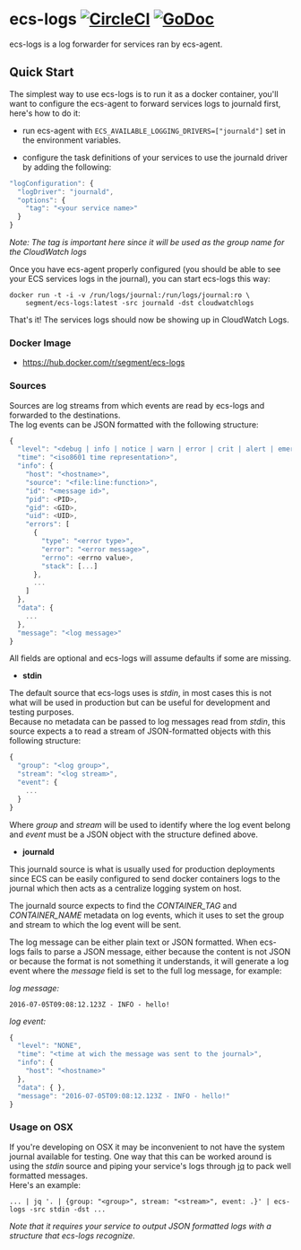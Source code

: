 # ecs-logs [![CircleCI](https://circleci.com/gh/segmentio/ecs-logs.svg?style=shield)](https://circleci.com/gh/segmentio/ecs-logs) [![GoDoc](https://godoc.org/github.com/segmentio/ecs-logs?status.svg)](https://godoc.org/github.com/segmentio/ecs-logs)

ecs-logs is a log forwarder for services ran by ecs-agent.

## Quick Start

The simplest way to use ecs-logs is to run it as a docker container, you'll want
to configure the ecs-agent to forward services logs to journald first, here's
how to do it:

- run ecs-agent with `ECS_AVAILABLE_LOGGING_DRIVERS=["journald"]` set in the
environment variables.

- configure the task definitions of your services to use the journald driver by
adding the following:
```js
"logConfiguration": {
  "logDriver": "journald",
  "options": {
    "tag": "<your service name>"
  }
}
```
*Note: The tag is important here since it will be used as the group name for the
CloudWatch logs*

Once you have ecs-agent properly configured (you should be able to see your ECS
services logs in the journal), you can start ecs-logs this way:
```
docker run -t -i -v /run/logs/journal:/run/logs/journal:ro \
    segment/ecs-logs:latest -src journald -dst cloudwatchlogs
```
That's it! The services logs should now be showing up in CloudWatch Logs.

### Docker Image

- https://hub.docker.com/r/segment/ecs-logs

### Sources

Sources are log streams from which events are read by ecs-logs and forwarded to
the destinations.  
The log events can be JSON formatted with the following structure:
```js
{
  "level": "<debug | info | notice | warn | error | crit | alert | emerg>",
  "time": "<iso8601 time representation>",
  "info": {
    "host": "<hostname>",
    "source": "<file:line:function>",
    "id": "<message id>",
    "pid": <PID>,
    "gid": <GID>,
    "uid": <UID>,
    "errors": [
      {
        "type": "<error type>",
        "error": "<error message>",
        "errno": <errno value>,
        "stack": [...]
      },
      ...
    ]
  },
  "data": {
    ...
  },
  "message": "<log message>"
}
```
All fields are optional and ecs-logs will assume defaults if some are missing.

- **stdin**

The default source that ecs-logs uses is *stdin*, in most cases this is not what
will be used in production but can be useful for development and testing
purposes.  
Because no metadata can be passed to log messages read from *stdin*, this source
expects a to read a stream of JSON-formatted objects with this following
structure:
```js
{
  "group": "<log group>",
  "stream": "<log stream>",
  "event": {
    ...
  }
}
```
Where *group* and *stream* will be used to identify where the log event belong
and *event* must be a JSON object with the structure defined above.

- **journald**

This journald source is what is usually used for production deployments since
ECS can be easily configured to send docker containers logs to the journal which
then acts as a centralize logging system on host.

The journald source expects to find the *CONTAINER_TAG* and *CONTAINER_NAME*
metadata on log events, which it uses to set the group and stream to which the
log event will be sent.

The log message can be either plain text or JSON formatted. When ecs-logs fails
to parse a JSON message, either because the content is not JSON or because the
format is not something it understands, it will generate a log event where the
*message* field is set to the full log message, for example:

*log message:*
```
2016-07-05T09:08:12.123Z - INFO - hello!
```
*log event:*
```js
{
  "level": "NONE",
  "time": "<time at wich the message was sent to the journal>",
  "info": {
    "host": "<hostname>"
  },
  "data": { },
  "message": "2016-07-05T09:08:12.123Z - INFO - hello!"
}
```

### Usage on OSX

If you're developing on OSX it may be inconvenient to not have the system
journal available for testing. One way that this can be worked around is using
the *stdin* source and piping your service's logs through [jq](https://stedolan.github.io/jq/)
to pack well formatted messages.  
Here's an example:
```shell
... | jq '. | {group: "<group>", stream: "<stream>", event: .}' | ecs-logs -src stdin -dst ...
```
*Note that it requires your service to output JSON formatted logs with a
structure that ecs-logs recognize.*

